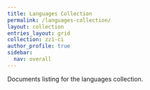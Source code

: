 ```yaml
---
title: Languages Collection
permalink: /languages-collection/
layout: collection
entries_layout: grid
collection: zz1-ci
author_profile: true
sidebar:
  nav: overall
---
```


Documents listing for the languages collection.
